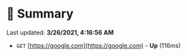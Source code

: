 # 📖 Summary
Last updated: **3/26/2021, 4:16:56 AM**

- `GET` [https://google.com](https://google.com) - **Up** (116ms)
